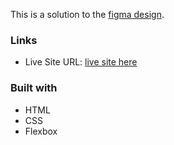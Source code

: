 
This is a solution to the [figma design](https://www.figma.com/file/Xb40Lwkq6D8N4ig4Xfosx2/alivio-landing-page-for-figma?node-id=0%3A1). 


### Links

- Live Site URL: [live site here](https://article-preview-component-one-bay.vercel.app/)


### Built with

- HTML
- CSS
- Flexbox
